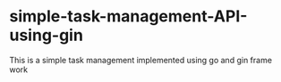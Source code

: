 # simple-task-management-API-using-gin
This is a simple task management implemented using go and gin frame work
